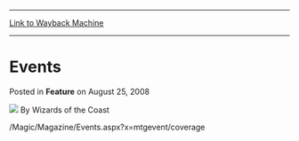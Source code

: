 
---
[Link to Wayback Machine](https://web.archive.org/web/20220518013947/https://magic.wizards.com/en/articles/archive/feature/events-2008-08-25)

[_metadata_:author]:- "Wizards of the Coast"
[_metadata_:description]:- "/Magic/Magazine/Events.aspx?x=mtgevent/coverage"
[_metadata_:generator]:- "Drupal 7 (http://drupal.org)"
[_metadata_:publish_date]:- "2008-08-25"
[_metadata_:title]:- "Events"
[_metadata_:wayback_capture_timestamp]:- "2022-05-18 01:39:47+00:00"
[_metadata_:wayback_raw_url]:- "https://web.archive.org/web/20220518013947id_/https://magic.wizards.com/en/articles/archive/feature/events-2008-08-25"
[_metadata_:wayback_url]:- "https://magic.wizards.com/en/articles/archive/feature/events-2008-08-25"
---


Events
======



 Posted in **Feature**
 on August 25, 2008 






![](https://media.magic.wizards.com/styles/auth_small/public/images/person/wizards_author.jpg)
By Wizards of the Coast











/Magic/Magazine/Events.aspx?x=mtgevent/coverage





